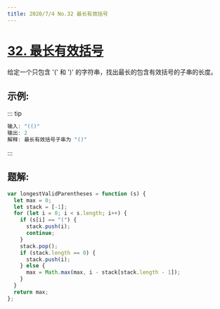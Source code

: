 ```yaml
---
title: 2020/7/4 No.32 最长有效括号
---
```


# [32. 最长有效括号](https://leetcode-cn.com/problems/longest-valid-parentheses/)

给定一个只包含 '(' 和 ')' 的字符串，找出最长的包含有效括号的子串的长度。

## 示例:

::: tip

```js
输入: "(()"
输出: 2
解释: 最长有效括号子串为 "()"
```

:::

## 题解:

```js
var longestValidParentheses = function (s) {
  let max = 0;
  let stack = [-1];
  for (let i = 0; i < s.length; i++) {
    if (s[i] == "(") {
      stack.push(i);
      continue;
    }
    stack.pop();
    if (stack.length == 0) {
      stack.push(i);
    } else {
      max = Math.max(max, i - stack[stack.length - 1]);
    }
  }
  return max;
};
```
